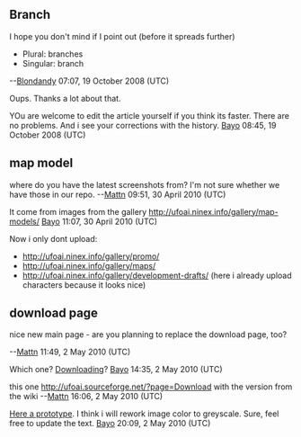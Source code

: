 ## Branch

I hope you don't mind if I point out (before it spreads further)

- Plural: branches
- Singular: branch

--[Blondandy](User:Blondandy "wikilink") 07:07, 19 October 2008 (UTC)


Oups. Thanks a lot about that.

YOu are welcome to edit the article yourself if you think its faster.
There are no problems. And i see your corrections with the history.
[Bayo](User:Bayo "wikilink") 08:45, 19 October 2008 (UTC)

## map model

where do you have the latest screenshots from? I'm not sure whether we
have those in our repo. --[Mattn](User:Mattn "wikilink") 09:51, 30 April
2010 (UTC)


It come from images from the gallery
<http://ufoai.ninex.info/gallery/map-models/>
[Bayo](User:Bayo "wikilink") 11:07, 30 April 2010 (UTC)

Now i only dont upload:

- <http://ufoai.ninex.info/gallery/promo/>
- <http://ufoai.ninex.info/gallery/maps/>
- <http://ufoai.ninex.info/gallery/development-drafts/> (here i already
  upload characters because it looks nice)

## download page

nice new main page - are you planning to replace the download page, too?


--[Mattn](User:Mattn "wikilink") 11:49, 2 May 2010 (UTC)


Which one? [Downloading](Downloading "wikilink")?
[Bayo](User:Bayo "wikilink") 14:35, 2 May 2010 (UTC)


this one <http://ufoai.sourceforge.net/?page=Download> with the version
from the wiki --[Mattn](User:Mattn "wikilink") 16:06, 2 May 2010 (UTC)


[Here a prototype](User:Bayo/Download "wikilink"). I think i will rework
image color to greyscale. Sure, feel free to update the text.
[Bayo](User:Bayo "wikilink") 20:09, 2 May 2010 (UTC)